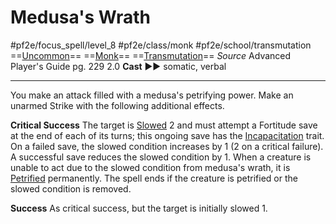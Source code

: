 # Medusa's Wrath
#pf2e/focus_spell/level_8 #pf2e/class/monk #pf2e/school/transmutation 
==[Uncommon](rules/traits/uncommon.md)== ==[Monk](rules/traits/monk.md)== ==[Transmutation](rules/traits/transmutation.md)==
*Source* Advanced Player's Guide pg. 229 2.0
**Cast** ►► somatic, verbal

---
You make an attack filled with a medusa's petrifying power. Make an unarmed Strike with the following additional effects.

**Critical Success** The target is [Slowed](../../../Conditions/Slowed.md) 2 and must attempt a Fortitude save at the end of each of its turns; this ongoing save has the [Incapacitation](rules/traits/incapacitation.md) trait. On a failed save, the slowed condition increases by 1 (2 on a critical failure). A successful save reduces the slowed condition by 1. When a creature is unable to act due to the slowed condition from medusa's wrath, it is [Petrified](../../../Conditions/Petrified.md) permanently. The spell ends if the creature is petrified or the slowed condition is removed.

**Success** As critical success, but the target is initially slowed 1.